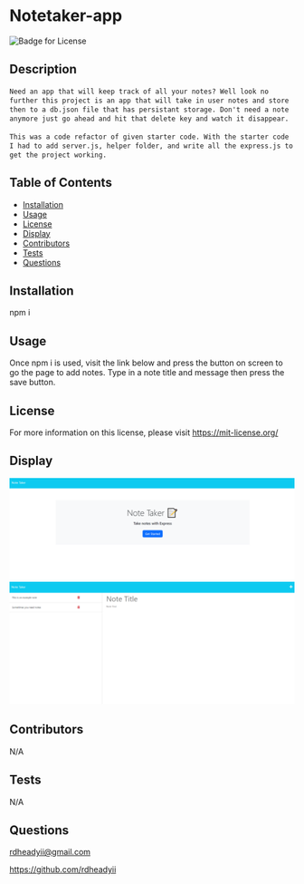 # Notetaker-app
  ![Badge for License](https://shields.io/badge/license-MIT-blue.svg)

  ## Description
    Need an app that will keep track of all your notes? Well look no further this project is an app that will take in user notes and store then to a db.json file that has persistant storage. Don't need a note anymore just go ahead and hit that delete key and watch it disappear.

    This was a code refactor of given starter code. With the starter code I had to add server.js, helper folder, and write all the express.js to get the project working.

  ## Table of Contents
  * [Installation](#installation)
  * [Usage](#usage)
  * [License](#license)
  * [Display](#display)
  * [Contributors](#contributors)
  * [Tests](#tests)
  * [Questions](#questions)

  ## Installation
  npm i

  ## Usage
  Once npm i is used, visit the link below and press the button on screen to go the page to add notes. Type in a note title and message then press the save button.

  ## License
  For more information on this license, please visit https://mit-license.org/

  ## Display
  ![Display of what homepage looks like](./images/screenshot-home.PNG)
  ![Display of what homepage looks like](./images/screenshot-notes.PNG)


  ## Contributors
  N/A

  ## Tests
  N/A

  ## Questions
  rdheadyii@gmail.com

  https://github.com/rdheadyii

